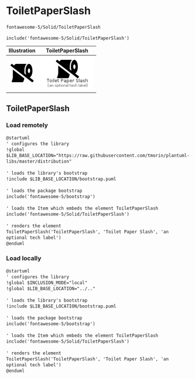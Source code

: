 # ToiletPaperSlash


```text
fontawesome-5/Solid/ToiletPaperSlash
```

```text
include('fontawesome-5/Solid/ToiletPaperSlash')
```



| Illustration | ToiletPaperSlash |
| :---: | :---: |
| ![illustration for Illustration](../../fontawesome-5/Solid/ToiletPaperSlash.png) | ![illustration for ToiletPaperSlash](../../fontawesome-5/Solid/ToiletPaperSlash.Local.png) |




## ToiletPaperSlash

### Load remotely
```plantuml
@startuml
' configures the library
!global $LIB_BASE_LOCATION="https://raw.githubusercontent.com/tmorin/plantuml-libs/master/distribution"

' loads the library's bootstrap
!include $LIB_BASE_LOCATION/bootstrap.puml

' loads the package bootstrap
include('fontawesome-5/bootstrap')

' loads the Item which embeds the element ToiletPaperSlash
include('fontawesome-5/Solid/ToiletPaperSlash')

' renders the element
ToiletPaperSlash('ToiletPaperSlash', 'Toilet Paper Slash', 'an optional tech label')
@enduml
```

### Load locally
```plantuml
@startuml
' configures the library
!global $INCLUSION_MODE="local"
!global $LIB_BASE_LOCATION="../.."

' loads the library's bootstrap
!include $LIB_BASE_LOCATION/bootstrap.puml

' loads the package bootstrap
include('fontawesome-5/bootstrap')

' loads the Item which embeds the element ToiletPaperSlash
include('fontawesome-5/Solid/ToiletPaperSlash')

' renders the element
ToiletPaperSlash('ToiletPaperSlash', 'Toilet Paper Slash', 'an optional tech label')
@enduml
```

